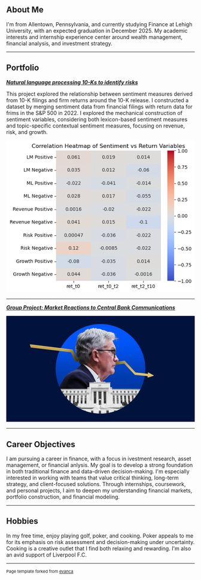 ## About Me

I'm from Allentown, Pennsylvania, and currently studying Finance at Lehigh University, with an expected graduation in December 2025. My academic interests and internship experience center around wealth management, financial analysis, and investment strategy.

<!-- Upload your own photo and change the path -->

---

## Portfolio

<!-- You can link to other websites, PDFs in this repo, and other pages in this repo -->

_**[Natural language processing 10-Ks to identify risks](projects/report.md)**_

This project explored the relationship between sentiment measures derived from 10-K filings and firm returns around the 10-K release. I constructed a dataset by merging sentiment data from financial filings with return data for frims in the S&P 500 in 2022. I explored the mechanical construction of sentiment variables, considering both lexicon-based sentiment measures and topic-specific contextual sentiment measures, focusing on revenue, risk, and growth.

<img src="images/output_4_0.png?raw=true"/>


---

_**[Group Project: Market Reactions to Central Bank Communications](https://fed-announcements.streamlit.app)**_

<img src="images/3377a57b851d4a2590e7f61b92282a335c7a03bc197cad98badb8112.jpg?raw=true"/>

---


## Career Objectives

I am pursuing a career in finance, with a focus in ivestment research, asset management, or financial anlysis. My goal is to develop a strong foundation in both traditional finance and data-driven decision-making. I'm especially interested in working with teams that value critical thinking, long-term strategy, and client-focused solutions. Through internships, coursework, and personal projects, I aim to deepen my understanding financial markets, portfolio construction, and financial modeling.

---

## Hobbies

In my free time, enjoy playing golf, poker, and cooking. Poker appeals to me for its emphasis on risk assessment and decision-making under uncertainty. Cooking is a creative outlet that I find both relaxing and rewarding. I'm also an avid support of Liverpool F.C.

---
<p style="font-size:11px">Page template forked from <a href="https://github.com/evanca/quick-portfolio">evanca</a></p>
<!-- Remove above link if you don't want to attibute -->
